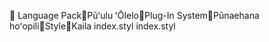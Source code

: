       Language Pack   Pūʻulu ʻŌlelo   Plug-In System   Pūnaehana hoʻopili   Style   Kaila
   index.styl
   index.styl